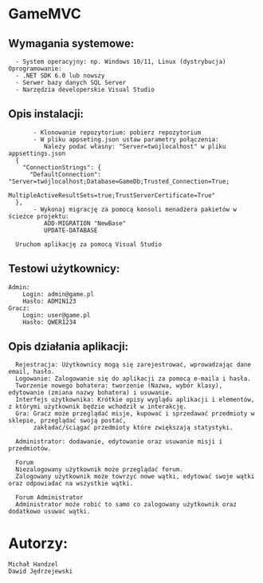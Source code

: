 # GameMVC

## Wymagania systemowe:
      - System operacyjny: np. Windows 10/11, Linux (dystrybucja)
    Oprogramowanie:
      - .NET SDK 6.0 lub nowszy
      - Serwer bazy danych SQL Server
      - Narzędzia developerskie Visual Studio


## Opis instalacji:
           - Klonowanie repozytorium: pobierz repozytorium
           - W pliku appseting.json ustaw parametry połączenia:
              Należy podać własny: "Server=twójlocalhost" w pliku appsettings.json
      {
        "ConnectionStrings": {
          "DefaultConnection": "Server=twójlocalhost;Database=GameDb;Trusted_Connection=True;
                                MultipleActiveResultSets=true;TrustServerCertificate=True"
      },
           - Wykonaj migrację za pomocą konsoli menadżera pakietów w ścieżce projektu:
              ADD-MIGRATION "NewBase"
              UPDATE-DATABASE

      Uruchom aplikację za pomocą Visual Studio

## Testowi użytkownicy:
    Admin:
        Login: admin@game.pl
        Hasło: ADMIN123
    Gracz:
        Login: user@game.pl
        Hasło: QWER1234

## Opis działania aplikacji:
      Rejestracja: Użytkownicy mogą się zarejestrować, wprowadzając dane email, hasło.
      Logowanie: Zalogowanie się do aplikacji za pomocą e-maila i hasła.
      Tworzenie nowego bohatera: tworzenie (Nazwa, wybór klasy), edytowanie (zmiana nazwy bohatera) i usuwanie.
      Interfejs użytkownika: Krótkie opisy wyglądu aplikacji i elementów, z którymi użytkownik będzie wchodził w interakcję.
      Gra: Gracz może przeglądać misje, kupować i sprzedawać przedmioty w sklepie, przeglądać swoją postać,
           zakładać/ściągać przedmioty które zwiększają statystyki. 

      Administrator: dodawanie, edytowanie oraz usuwanie misji i przedmiotów.

      Forum
      Niezalogowany użytkownik może przeglądać forum.
      Zalogowany użytkownik może towrzyć nowe wątki, edytować swoje wątki oraz odpowiadać na wszystkie wątki.
      
      Forum Administrator
      Administrator może robić to samo co zalogowany użytkownik oraz dodatkowo usuwać wątki.


# Autorzy:
    Michał Handzel
    Dawid Jędrzejewski